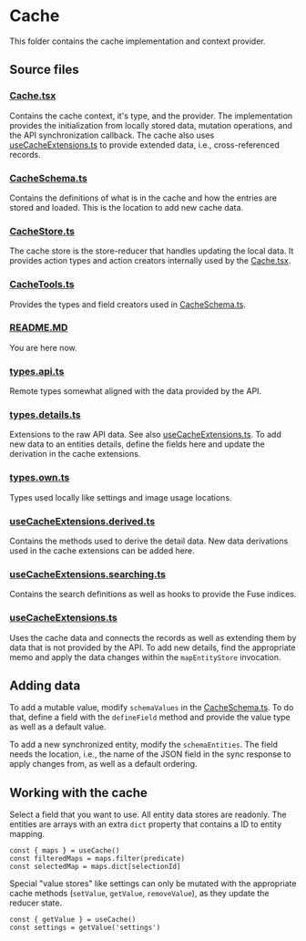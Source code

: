 ﻿# Cache

This folder contains the cache implementation and context provider.

## Source files

### [Cache.tsx](Cache.tsx)

Contains the cache context, it's type, and the provider. The implementation
provides the initialization from locally stored data, mutation operations,
and the API synchronization callback. The cache also uses [useCacheExtensions.ts](useCacheExtensions.ts)
to provide extended data, i.e., cross-referenced records.

### [CacheSchema.ts](CacheSchema.ts)

Contains the definitions of what is in the cache and how the entries are stored
and loaded. This is the location to add new cache data.

### [CacheStore.ts](CacheStore.ts)

The cache store is the store-reducer that handles updating
the local data. It provides action types and action creators internally used
by the [Cache.tsx](Cache.tsx).

### [CacheTools.ts](CacheTools.ts)

Provides the types and field creators used in [CacheSchema.ts](CacheSchema.ts).

### [README.MD](README.MD)

You are here now.

### [types.api.ts](types.api.ts)

Remote types somewhat aligned with the data provided by the API.

### [types.details.ts](types.details.ts)

Extensions to the raw API data. See also [useCacheExtensions.ts](useCacheExtensions.ts).
To add new data to an entities details, define the fields here and update
the derivation in the cache extensions.

### [types.own.ts](types.own.ts)

Types used locally like settings and image usage locations.

### [useCacheExtensions.derived.ts](useCacheExtensions.derived.ts)

Contains the methods used to derive the detail data. New data
derivations used in the cache extensions can be added here.

### [useCacheExtensions.searching.ts](useCacheExtensions.searching.ts)

Contains the search definitions as well as hooks to provide the Fuse indices.

### [useCacheExtensions.ts](useCacheExtensions.ts)

Uses the cache data and connects the records as well as extending them by
data that is not provided by the API. To add new details, find the appropriate
memo and apply the data changes within the `mapEntityStore` invocation.

## Adding data

To add a mutable value, modify `schemaValues` in the [CacheSchema.ts](CacheSchema.ts).
To do that, define a field with the `defineField` method and provide the value type
as well as a default value.

To add a new synchronized entity, modify the `schemaEntities`. The field needs the
location, i.e., the name of the JSON field in the sync response to apply changes
from, as well as a default ordering.

## Working with the cache

Select a field that you want to use. All entity data stores are readonly. The
entities are arrays with an extra `dict` property that contains a ID to entity
mapping.

```tsx
const { maps } = useCache()
const filteredMaps = maps.filter(predicate)
const selectedMap = maps.dict[selectionId]
```

Special "value stores" like settings can only be mutated with the appropriate
cache methods (`setValue`, `getValue`, `removeValue`), as they update the
reducer state.

```tsx
const { getValue } = useCache()
const settings = getValue('settings')
```
